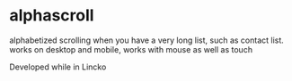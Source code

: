 # alphascroll
alphabetized scrolling when you have a very long list, such as contact list. works on desktop and mobile, works with mouse as well as touch

Developed while in Lincko

